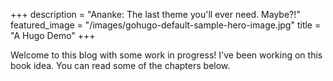 +++
description = "Ananke: The last theme you'll ever need. Maybe?!"
featured_image = "/images/gohugo-default-sample-hero-image.jpg"
title = "A Hugo Demo"
+++

Welcome to this blog with some work in progress! I've been working on this book idea. You can read some of the chapters below.
